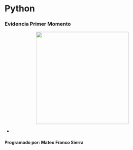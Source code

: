 # Python
### Evidencia Primer Momento

<p align="center">
  <img src="https://firebasestorage.googleapis.com/v0/b/pythonjuevesmfs.appspot.com/jake.jpg?alt=media&token=https://firebasestorage.googleapis.com/v0/b/pythonjuevesmfs.appspot.com/o/jake.jpg?alt=media&token=c6fc3b00-99a1-4bda-ad45-6a98d9b3ad6f" width="300" height="300">
</p>

*
#### Programado por: Mateo Franco Sierra

